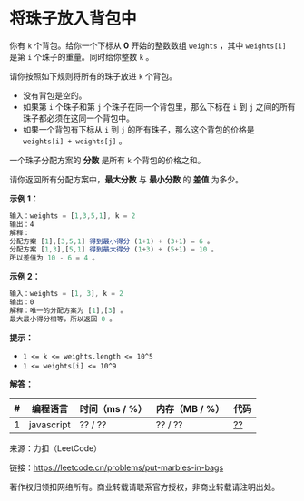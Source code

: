 # 将珠子放入背包中

你有 `k` 个背包。给你一个下标从 **0** 开始的整数数组 `weights` ，其中 `weights[i]` 是第 `i` 个珠子的重量。同时给你整数 `k` 。

请你按照如下规则将所有的珠子放进 `k` 个背包。

- 没有背包是空的。
- 如果第 `i` 个珠子和第 `j` 个珠子在同一个背包里，那么下标在 `i` 到 `j` 之间的所有珠子都必须在这同一个背包中。
- 如果一个背包有下标从 `i` 到 `j` 的所有珠子，那么这个背包的价格是 `weights[i] + weights[j]` 。

一个珠子分配方案的 **分数** 是所有 `k` 个背包的价格之和。

请你返回所有分配方案中，**最大分数** 与 **最小分数** 的 **差值** 为多少。

**示例 1：**

``` javascript
输入：weights = [1,3,5,1], k = 2
输出：4
解释：
分配方案 [1],[3,5,1] 得到最小得分 (1+1) + (3+1) = 6 。
分配方案 [1,3],[5,1] 得到最大得分 (1+3) + (5+1) = 10 。
所以差值为 10 - 6 = 4 。
```

**示例 2：**

``` javascript
输入：weights = [1, 3], k = 2
输出：0
解释：唯一的分配方案为 [1],[3] 。
最大最小得分相等，所以返回 0 。
```

**提示：**

- `1 <= k <= weights.length <= 10^5`
- `1 <= weights[i] <= 10^9`

**解答：**

**#**|**编程语言**|**时间（ms / %）**|**内存（MB / %）**|**代码**
--|--|--|--|--
1|javascript|?? / ??|?? / ??|[??](./javascript/ac_v1.js)

来源：力扣（LeetCode）

链接：https://leetcode.cn/problems/put-marbles-in-bags

著作权归领扣网络所有。商业转载请联系官方授权，非商业转载请注明出处。
